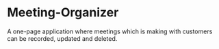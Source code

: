 # Meeting-Organizer
A one-page application where  meetings which is making with customers can be recorded, updated and deleted.
